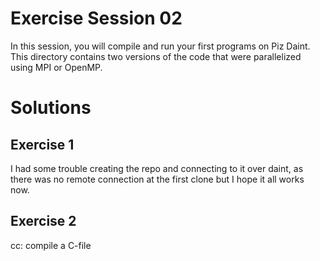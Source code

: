 # Exercise Session 02 #
In this session, you will compile and run your first programs on Piz Daint. This directory contains two versions of the code that were parallelized using MPI or OpenMP.

# Solutions
## Exercise 1
I had some trouble creating the repo and connecting to it over daint, as there was no remote connection at the first clone but I hope it all works now.

## Exercise 2
cc: compile a C-file
